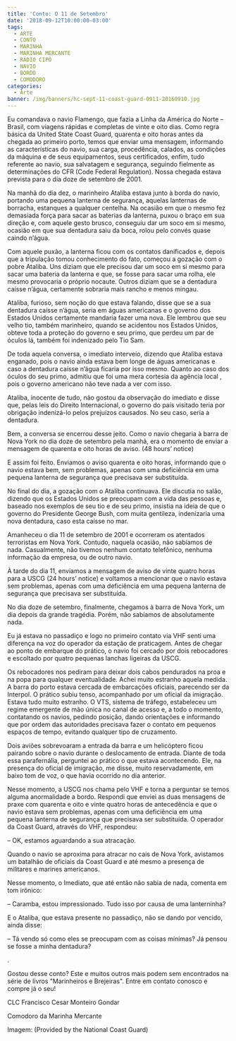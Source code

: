 ```yaml
---
title: 'Conto: O 11 de Setembro'
date: '2018-09-12T10:00:00-03:00'
tags:
  - ARTE
  - CONTO
  - MARINHA
  - MARINHA MERCANTE
  - RÁDIO CIPÓ
  - NAVIO
  - BORDO
  - COMODORO
categories:
  - Arte
banner: /img/banners/hc-sept-11-coast-guard-0911-20160910.jpg
---
```

Eu comandava o navio Flamengo, que fazia a Linha da América do Norte – Brasil, com viagens rápidas e completas de vinte e oito dias. Como regra básica da United State Coast Guard, quarenta e oito horas antes da chegada ao primeiro porto, temos que enviar uma mensagem, informando as características do navio, sua carga, procedência, calados, as condições da máquina e de seus equipamentos, seus certificados, enfim, tudo referente ao navio, sua salvatagem e segurança, seguindo fielmente as determinações do CFR (Code Federal Regulation). Nossa chegada estava prevista para o dia doze de setembro de 2001.

Na manhã do dia dez, o marinheiro Ataliba estava junto à borda do navio, portando uma pequena lanterna de segurança, aquelas lanternas de borracha, estanques a qualquer centelha. Na ocasião em que o mesmo fez demasiada força para sacar as baterias da lanterna, puxou o braço em sua direção e, com aquele gesto brusco, conseguiu dar um soco em si mesmo, ocasião em que sua dentadura saiu da boca, rolou pelo convés quase caindo n’água. 

Com aquele puxão, a lanterna ficou com os contatos danificados e, depois que a tripulação tomou conhecimento do fato, começou a gozação com o pobre Ataliba. Uns diziam que ele precisou dar um soco em si mesmo para sacar uma bateria da lanterna e que, se fosse para sacar uma rolha, ele mesmo provocaria o próprio nocaute. Outros diziam que se a dentadura caísse n’água, certamente sobraria mais rancho e menos mingau.

Ataliba, furioso, sem noção do que estava falando, disse que se a sua dentadura caísse n’água, seria em águas americanas e o governo dos Estados Unidos certamente mandaria fazer uma nova. Ele lembrou que seu velho tio, também marinheiro, quando se acidentou nos Estados Unidos, obteve toda a proteção do governo e seu primo, que perdeu um par de óculos lá, também foi indenizado pelo Tio Sam.

De toda aquela conversa, o imediato interveio, dizendo que Ataliba estava enganado, pois o navio ainda estava bem longe de águas americanas e caso a dentadura caísse n’água ficaria por isso mesmo. Quanto ao caso dos óculos do seu primo, admitiu que foi uma mera cortesia da agência local , pois o governo americano não teve nada a ver com isso.

Ataliba, inocente de tudo, não gostou da observação do imediato e disse que, pelas leis do Direito Internacional, o governo do país visitado teria por obrigação indenizá-lo pelos prejuízos causados. No seu caso, seria a dentadura. 

Bem, a conversa se encerrou desse jeito. Como o navio chegaria à barra de Nova York no dia doze de setembro pela manhã, era o momento de enviar a mensagem de quarenta e oito horas de aviso. (48 hours’ notice)

E assim foi feito. Enviamos o aviso quarenta e oito horas, informando que o navio estava bem, sem problemas, apenas com uma deficiência em uma pequena lanterna de segurança que precisava ser substituída. 

No final do dia, a gozação com o Ataliba continuava. Ele discutia no salão, dizendo que os Estados Unidos se preocupam com a vida das pessoas e, baseado nos exemplos de seu tio e de seu primo, insistia na ideia de que o governo do Presidente George Bush, com muita gentileza, indenizaria uma nova dentadura, caso esta caísse no mar. 

Amanheceu o dia 11 de setembro de 2001 e ocorreram os atentados terroristas em Nova York. Contudo, naquela ocasião, não sabíamos de nada. Casualmente, não tivemos nenhum contato telefônico, nenhuma informação da empresa, ou de outro navio. 

À tarde do dia 11, enviamos a mensagem de aviso de vinte quatro horas para a USCG (24 hours’ notice) e voltamos a mencionar que o navio estava sem problemas, apenas com uma deficiência em uma pequena lanterna de segurança que precisava ser substituída. 

No dia doze de setembro, finalmente, chegamos à barra de Nova York, um dia depois da grande tragédia. Porém, não sabíamos de absolutamente nada. 

Eu já estava no passadiço e logo no primeiro contato via VHF senti uma diferença na voz do operador da estação de praticagem. Antes de chegar ao ponto de embarque do prático, o navio foi cercado por dois rebocadores e escoltado por quatro pequenas lanchas ligeiras da USCG. 

Os rebocadores nos pediram para deixar dois cabos pendurados na proa e na popa para qualquer eventualidade. Achei muito estranho aquela medida. A barra do porto estava cercada de embarcações oficiais, parecendo ser da Interpol. O prático subiu tenso, acompanhado por um oficial da imigração. Estava tudo muito estranho. O VTS, sistema de tráfego, estabeleceu um regime emergente de mão única no canal de acesso e, a todo o momento, contatando os navios, pedindo posição, dando orientações e informando que por ordem das autoridades precisava fazer o contato em pequenos espaços de tempo, evitando qualquer tipo de cruzamento.

Dois aviões sobrevoaram a entrada da barra e um helicóptero ficou pairando sobre o navio durante o deslocamento de entrada. Diante de toda essa parafernália, perguntei ao prático o que estava acontecendo. Ele, na presença do oficial de imigração, me disse, muito reservadamente, em baixo tom de voz, o que havia ocorrido no dia anterior. 

Nesse momento, a USCG nos chama pelo VHF e torna a perguntar se temos alguma anormalidade a bordo. Respondi que enviei as duas mensagens de praxe com quarenta e oito e vinte quatro horas de antecedência e que o navio estava sem problemas, apenas com uma deficiência em uma pequena lanterna de segurança que precisava ser substituída. O operador da Coast Guard, através do VHF, respondeu:

– OK, estamos aguardando a sua atracação.

Quando o navio se aproxima para atracar no cais de Nova York, avistamos um batalhão de oficiais da Coast Guard e até mesmo a presença de militares e marines americanos.

Nesse momento, o Imediato, que até então não sabia de nada, comenta em tom irônico: 

– Caramba, estou impressionado. Tudo isso por causa de uma lanterninha? 

E o Ataliba, que estava presente no passadiço, não se dando por vencido, ainda disse: 

– Tá vendo só como eles se preocupam com as coisas mínimas? Já pensou se fosse a minha dentadura?

.

Gostou desse conto? Este e muitos outros mais podem sem encontrados na série de livros "Marinheiros e Brejeiras". Entre em contato conosco e compre já o seu!

CLC Francisco Cesar Monteiro Gondar

Comodoro da Marinha Mercante

Imagem: (Provided by the National Coast Guard)
